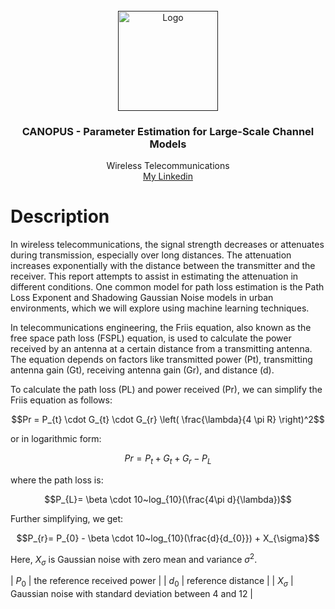 <!-- PROJECT LOGO -->
<br />
<div align="center">
  <a href="">
    <img src="https://www.pasternack.com/Images/reference-tools/images/Friis%20Equation.png" alt="Logo" width="160" height="160">
  </a>

  <h3 align="center">CANOPUS - Parameter Estimation for Large-Scale Channel Models</h3>

  <p align="center">
    Wireless Telecommunications
    <br />
    <a href="linkedin.com/in/ali-fathi-vafegh-84bb0a274/">My Linkedin</a>
  </p>
</div>

# Description

In wireless telecommunications, the signal strength decreases or attenuates during transmission, especially over long distances. The attenuation increases exponentially with the distance between the transmitter and the receiver. This report attempts to assist in estimating the attenuation in different conditions. One common model for path loss estimation is the Path Loss Exponent and Shadowing Gaussian Noise models in urban environments, which we will explore using machine learning techniques.

In telecommunications engineering, the Friis equation, also known as the free space path loss (FSPL) equation, is used to calculate the power received by an antenna at a certain distance from a transmitting antenna. The equation depends on factors like transmitted power (Pt), transmitting antenna gain (Gt), receiving antenna gain (Gr), and distance (d).

To calculate the path loss (PL) and power received (Pr), we can simplify the Friis equation as follows:

$$Pr = P_{t} \cdot G_{t} \cdot G_{r} \left( \frac{\lambda}{4 \pi R} \right)^2$$

or in logarithmic form:

$$Pr = P_{t} + G_{t} + G_{r} - P_{L}$$

where the path loss is:

$$P_{L}= \beta \cdot 10~log_{10}(\frac{4\pi d}{\lambda})$$

Further simplifying, we get:

$$P_{r}= P_{0} - \beta \cdot 10~log_{10}(\frac{d}{d_{0}}) + X_{\sigma}$$

Here, $X_{\sigma}$ is Gaussian noise with zero mean and variance $\sigma^2$.

| $P_{0}$ | the reference received power |
| $d_{0}$ | reference distance |
| $X_{\sigma}$ | Gaussian noise with standard deviation between 4 and 12 |
